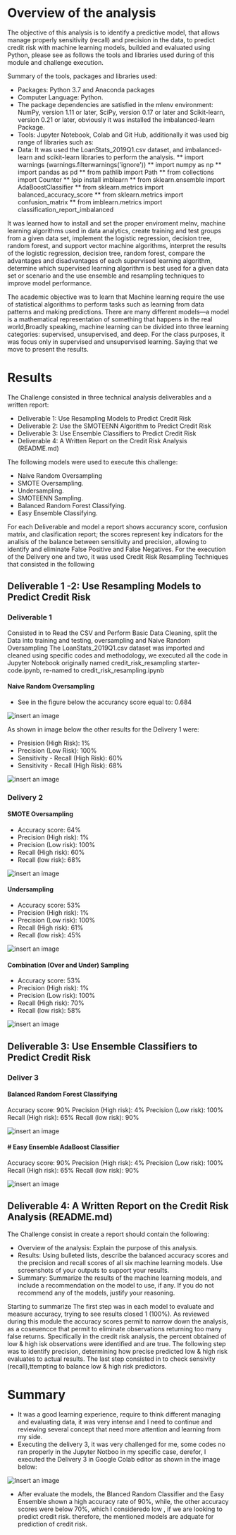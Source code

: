 # Overview of the analysis
The objective of this analysis is to identify a predictive model, that allows manage properly sensitivity (recall) and precision in the data, to predict credit risk with machine learning models, builded and evaluated using Python, please see as follows the tools and libraries used during of this module and challenge execution.

Summary of the tools, packages and libraries used: 
* Packages: Python 3.7 and Anaconda packages
* Computer Language: Python.
* The package dependencies are satisfied in the  mlenv environment: NumPy, version 1.11 or later, SciPy, version 0.17 or later and 
Scikit-learn, version 0.21 or later, obviously it was installed the imbalanced-learn Package.
* Tools: Jupyter Notebook, Colab and Git Hub, additionally it was used big range of libraries such as:
* Data: It was  used the LoanStats_2019Q1.csv dataset, and imbalanced-learn and scikit-learn libraries to perform the analysis. 
**  import warnings (warnings.filterwarnings('ignore'))
**  import numpy as np
**  import pandas as pd
**  from pathlib import Path
**  from collections import Counter
**  !pip install imblearn
**  from sklearn.ensemble import AdaBoostClassifier
**  from sklearn.metrics import balanced_accuracy_score
**  from sklearn.metrics import confusion_matrix
**  from imblearn.metrics import classification_report_imbalanced

It was learned  how to install and  set the proper enviroment melnv, machine learning algorithms used in data analytics, create training and test groups from a given data set, implement the logistic regression, decision tree, random forest, and support vector machine algorithms, interpret the results of the logistic regression, decision tree, random forest, compare the advantages and disadvantages of each supervised learning algorithm, determine which supervised learning algorithm is best used for a given data set or scenario and the use ensemble and resampling techniques to improve model performance.

The academic objective was to learn that Machine learning require the  use of statistical algorithms to perform tasks such as learning from data patterns and making predictions. There are many different models—a model is a mathematical representation of something that happens in the real world,Broadly speaking, machine learning can be divided into three learning categories: supervised, unsupervised, and deep. For the class purposes, it was focus only in supervised and unsupervised learning. Saying that we move to present the results.

# Results
The Challenge consisted in three technical analysis deliverables and a written report:

* Deliverable 1: Use Resampling Models to Predict Credit Risk
* Deliverable 2: Use the SMOTEENN Algorithm to Predict Credit Risk
* Deliverable 3: Use Ensemble Classifiers to Predict Credit Risk
* Deliverable 4: A Written Report on the Credit Risk Analysis (README.md)

The following models were used to execute this challenge: 
* Naive Random Oversampling
* SMOTE Oversampling.
* Undersampling.
* SMOTEENN Sampling.
* Balanced Random Forest Classifying.
* Easy Ensemble Classifying.

For each Deliverable and model a report shows accurancy score, confusion matrix, and clasification report; the scores represent key indicators for the analisis of the balance between sensitivity and precision, allowing to identify and eliminate False Positive and False Negatives.
For the execution of the Delivery one and two, it was used Credit Risk Resampling Techniques that consisted in the following
## Deliverable 1 -2: Use Resampling Models to Predict Credit Risk 
### Deliverable 1
Consisted in to Read the CSV and Perform Basic Data Cleaning, split the Data into training and testing, oversampling and Naive Random Oversampling
The LoanStats_2019Q1.csv dataset was imported and cleaned using specific codes and methodology, we executed all  the code in  Jupyter Notebook originally named credit_risk_resampling starter-code.ipynb, re-named to credit_risk_resampling.ipynb 

#### Naive Random Oversampling

* See in the figure below the accurancy score equal to: 0.684

![insert an image](https://github.com/JJF1962/Credit_Risk_Analysis/blob/main/Images/Delivery%201%20balaced%20accurancy%20score.%20PNG.PNG)

As shown in image below the other results for the Delivery 1 were:

* Presision (High Risk):  1%
* Precision (Low Risk): 100%
* Sensitivity - Recall (High Risk): 60%
* Sensitivity - Recall (High Risk): 68%

![insert an image](https://github.com/JJF1962/Credit_Risk_Analysis/blob/main/Images/Delivery%201%20Confusion%20matrix%20and%20imbalance%20classification%20report.PNG)

### Delivery 2
#### SMOTE Oversampling

* Accuracy score: 64%
* Precision (High risk): 1%
* Precision (Low risk): 100%
* Recall (High risk): 60%
* Recall (low risk): 68%

![insert an image](https://github.com/JJF1962/Credit_Risk_Analysis/blob/main/Images/Delivery2%20Smooteenn%20algorithm.PNG)


#### Undersampling

* Accuracy score: 53%
* Precision (High risk): 1%
* Precision (Low risk): 100%
* Recall (High risk): 61%
* Recall (low risk): 45%

![insert an image](https://github.com/JJF1962/Credit_Risk_Analysis/blob/main/Images/Delivery2%20undersampling.PNG)

#### Combination (Over and Under) Sampling

* Accuracy score: 53%
* Precision (High risk): 1%
* Precision (Low risk): 100%
* Recall (High risk): 70%
* Recall (low risk): 58%

![insert an image](https://github.com/JJF1962/Credit_Risk_Analysis/blob/main/Images/Delivery%202%20(4)%20Combination.PNG)


## Deliverable 3: Use Ensemble Classifiers to Predict Credit Risk
### Deliver 3 

#### Balanced Random Forest Classifying

Accuracy score: 90%
Precision (High risk): 4%
Precision (Low risk): 100%
Recall (High risk): 65%
Recall (low risk): 90%

![insert an image](https://github.com/JJF1962/Credit_Risk_Analysis/blob/main/Images/Deliver%203%20Balance%20Random%20Forest%20Classifying.PNG) 

#### # Easy Ensemble AdaBoost Classifier

Accuracy score: 90%
Precision (High risk): 4%
Precision (Low risk): 100%
Recall (High risk): 65%
Recall (low risk): 90%

![insert an image](https://github.com/JJF1962/Credit_Risk_Analysis/blob/main/Images/Delivery%203%20Easy%20Ensemble%20AdaBoost%20Classifier.PNG)

## Deliverable 4: A Written Report on the Credit Risk Analysis (README.md)

The Challenge consist in create a  report should contain the following:
* Overview of the analysis: Explain the purpose of this analysis.
* Results: Using bulleted lists, describe the balanced accuracy scores and the precision and recall scores of all six machine learning models. Use screenshots of your outputs to support your results.
* Summary: Summarize the results of the machine learning models, and include a recommendation on the model to use, if any. If you do not recommend any of the models, justify your reasoning.

Starting to summarize The first step was in each model to evaluate and measure accuracy, trying to see results closed  1 (100%). As reviewed during this module the accuracy scores permit to narrow down the analysis, as a coseuencce that permit to  eliminate observations returning too many false returns. Specifically in the credit risk analysis, the percent obtained of low & high isk observations were  identified and are true. The following step was to identify precision, determining how precise predicted low & high risk evaluates to actual results. The last step consisted in to check sensivity (recall),ttempting to balance low & high risk predictors. 


# Summary
* It was a good learning experience, require to think different managing and evaluating data, it was very  intense and I need to continue and reviewing several concept that need more attention and learning from my side.
* Executing the delivery 3, it was very challenged for me, some codes no ran properly in the Jupyter Notboo in my specific case, derefor, I executed the Delivery 3 in Google Colab editor as shown in the image below:

![Insert an image](https://github.com/JJF1962/Credit_Risk_Analysis)

* After evaluate the models, the Blanced Random Classifier and the Easy Ensemble shown a high accuracy rate of 90%, while, the  other accuracy scores were below 70%, which I consideredo low , if we are looking to predict credit risk. therefore,  the mentioned models are adquate for prediction of credit risk.

